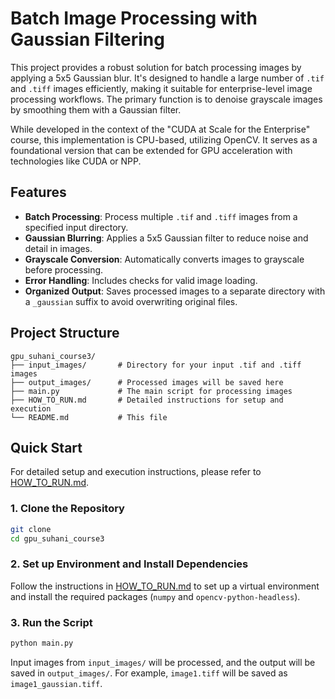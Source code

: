 # Batch Image Processing with Gaussian Filtering

This project provides a robust solution for batch processing images by applying a 5x5 Gaussian blur. It's designed to handle a large number of `.tif` and `.tiff` images efficiently, making it suitable for enterprise-level image processing workflows. The primary function is to denoise grayscale images by smoothing them with a Gaussian filter.

While developed in the context of the "CUDA at Scale for the Enterprise" course, this implementation is CPU-based, utilizing OpenCV. It serves as a foundational version that can be extended for GPU acceleration with technologies like CUDA or NPP.

## Features

-   **Batch Processing**: Process multiple `.tif` and `.tiff` images from a specified input directory.
-   **Gaussian Blurring**: Applies a 5x5 Gaussian filter to reduce noise and detail in images.
-   **Grayscale Conversion**: Automatically converts images to grayscale before processing.
-   **Error Handling**: Includes checks for valid image loading.
-   **Organized Output**: Saves processed images to a separate directory with a `_gaussian` suffix to avoid overwriting original files.

## Project Structure

```
gpu_suhani_course3/
├── input_images/       # Directory for your input .tif and .tiff images
├── output_images/      # Processed images will be saved here
├── main.py             # The main script for processing images
├── HOW_TO_RUN.md       # Detailed instructions for setup and execution
└── README.md           # This file
```

## Quick Start

For detailed setup and execution instructions, please refer to [HOW_TO_RUN.md](HOW_TO_RUN.md).

### 1. Clone the Repository
```bash
git clone 
cd gpu_suhani_course3
```

### 2. Set up Environment and Install Dependencies
Follow the instructions in [HOW_TO_RUN.md](HOW_TO_RUN.md) to set up a virtual environment and install the required packages (`numpy` and `opencv-python-headless`).

### 3. Run the Script
```bash
python main.py
```
Input images from `input_images/` will be processed, and the output will be saved in `output_images/`. For example, `image1.tiff` will be saved as `image1_gaussian.tiff`.

